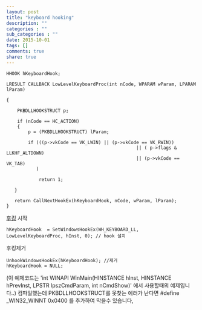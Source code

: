 ```yaml
---
layout: post
title: "keyboard hooking"
description: ""
categories : ""
sub_categories : ""
date: 2015-10-01
tags: []
comments: true
share: true
---
```


  

    HHOOK hKeyboardHook;
     
    LRESULT CALLBACK LowLevelKeyboardProc(int nCode, WPARAM wParam, LPARAM lParam) 
     
    {
     
        PKBDLLHOOKSTRUCT p; 
     
        if (nCode == HC_ACTION) 
        {
            p = (PKBDLLHOOKSTRUCT) lParam;
     
            if (((p->vkCode == VK_LWIN) || (p->vkCode == VK_RWIN)) 
                                                    || ( p->flags & LLKHF_ALTDOWN) 
                                                    || (p->vkCode == VK_TAB)
               )
     
                return 1; 
     
       }
     
       return CallNextHookEx(hKeyboardHook, nCode, wParam, lParam);
    }

  
[후킹](http://terms.naver.com/entry.nhn?docId=932632&cid=43667&categoryId=43667)
시작

    hKeyboardHook  = SetWindowsHookEx(WH_KEYBOARD_LL, LowLevelKeyboardProc, hInst, 0); // hook 설치

  

후킹제거

    UnhookWindowsHookEx(hKeyboardHook); //제거
    hKeyboardHook = NULL;

(이 예제코드는 'int WINAPI WinMain(HINSTANCE hInst, HINSTANCE hPrevInst, LPSTR
lpszCmdParam, int nCmdShow)' 에서 사용할때의 예제입니다..) 컴파일했는데 PKBDLLHOOKSTRUCT를 못찾는
에러가 난다면 #define _WIN32_WINNT 0x0400 를 추가하여 막을수 있습니다,

